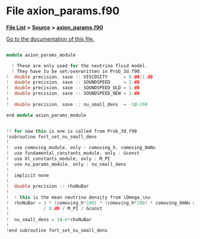 
# File axion\_params.f90

[**File List**](files.md) **>** [**Source**](dir_74389ed8173ad57b461b9d623a1f3867.md) **>** [**axion\_params.f90**](Source_2axion__params_8f90.md)

[Go to the documentation of this file.](Source_2axion__params_8f90.md) 


````cpp

module axion_params_module

  ! These are only used for the neutrino fluid model.
  ! They have to be set/overwritten in Prob_3d.f90.
!  double precision, save :: VISCOSITY      = 0.d0/1.d0
!  double precision, save :: SOUNDSPEED     = 1.d0
!  double precision, save :: SOUNDSPEED_OLD = 1.d0
!  double precision, save :: SOUNDSPEED_NEW = 1.d0
!
!  double precision, save :: nu_small_dens  = -1d-200

end module axion_params_module


!! for now this is one is called from Prob_3d.f90
!subroutine fort_set_nu_small_dens
!  
!  use comoving_module, only : comoving_h, comoving_OmNu
!  use fundamental_constants_module, only : Gconst
!  use bl_constants_module, only : M_PI
!  use nu_params_module, only : nu_small_dens
!
!  implicit none
!
!  double precision :: rhoNuBar
!
!  ! this is the mean neutrino density from \Omega_\nu
!  rhoNuBar = 3 * (comoving_h*100) * (comoving_h*100) * comoving_OmNu &
!             / 8.d0 / M_PI / Gconst
!
!  nu_small_dens = 1d-6*rhoNuBar
!
!end subroutine fort_set_nu_small_dens




````

